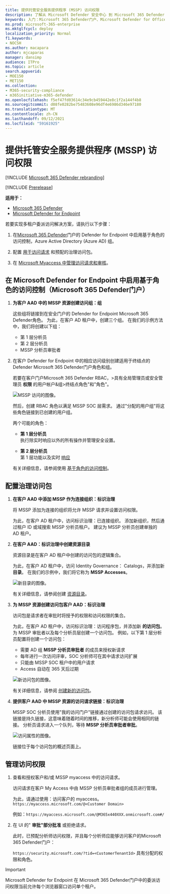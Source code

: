 ```yaml
---
title: 提供托管安全服务提供程序 (MSSP) 访问权限
description: 了解从 Microsoft Defender 安全中心 到 Microsoft 365 Defender 门户的更改
keywords: 入门：Microsoft 365 Defender门户、Microsoft Defender for Office 365、Microsoft Defender for Endpoint、MDO、MDE、单窗格的门户、聚合门户、安全门户、Defender 安全门户
ms.prod: microsoft-365-enterprise
ms.mktglfcycl: deploy
localization_priority: Normal
f1.keywords:
- NOCSH
ms.author: macapara
author: mjcaparas
manager: dansimp
audience: ITPro
ms.topic: article
search.appverid:
- MOE150
- MET150
ms.collection:
- M365-security-compliance
- m365initiative-m365-defender
ms.openlocfilehash: f5ef47fd03614c34e9cb459442e8c1f2a144f4b8
ms.sourcegitcommit: d08fe0282be75483608e96df4e6986d346e97180
ms.translationtype: MT
ms.contentlocale: zh-CN
ms.lasthandoff: 09/12/2021
ms.locfileid: "59161925"
---
```

# <a name="provide-managed-security-service-provider-mssp-access"></a>提供托管安全服务提供程序 (MSSP) 访问权限 

[!INCLUDE [Microsoft 365 Defender rebranding](../includes/microsoft-defender.md)]

[!INCLUDE [Prerelease](../includes/prerelease.md)]

**适用于：**

- [Microsoft 365 Defender](microsoft-365-defender.md)
- [Microsoft Defender for Endpoint](https://go.microsoft.com/fwlink/p/?linkid=2154037)

若要实现多租户委派访问解决方案，请执行以下步骤：

1. 在[Microsoft 365 Defender](/windows/security/threat-protection/microsoft-defender-atp/rbac)门户的 Defender for Endpoint 中启用基于角色的访问控制，Azure Active Directory (Azure AD) 组。

2. 配置 [用于访问请求](/azure/active-directory/governance/identity-governance-overview) 和预配的治理访问包。

3. 在 [Microsoft Myaccess 中管理访问请求和审核](/azure/active-directory/governance/entitlement-management-request-approve)。

## <a name="enable-role-based-access-controls-in-microsoft-defender-for-endpoint-in-microsoft-365-defender-portal"></a>在 Microsoft Defender for Endpoint 中启用基于角色的访问控制（Microsoft 365 Defender门户）

1. **为客户 AAD 中的 MSSP 资源创建访问组：组**

    这些组将链接到在安全门户的 Defender for Endpoint Microsoft 365 Defender角色。 为此，在客户 AD 租户中，创建三个组。 在我们的示例方法中，我们将创建以下组：

    - 第 1 层分析员
    - 第 2 层分析员
    - MSSP 分析员审批者  

2. 在客户 Defender for Endpoint 中的相应访问级别创建适用于终结点的 Defender Microsoft 365 Defender门户角色和组。

    若要在客户门户Microsoft 365 Defender RBAC，>具有全局管理员或安全管理员 **权限** 的用户帐户&组>终结点角色"和"角色"。

    ![MSSP 访问的图像。](../../media/mssp-access.png)

    然后，创建 RBAC 角色以满足 MSSP SOC 层需求。 通过"分配的用户组"将这些角色链接到已创建的用户组。

    两个可能的角色：

    - **第 1 层分析员** <br>
      执行除实时响应以外的所有操作并管理安全设置。

    - **第 2 层分析员** <br>
      第 1 层功能以及实时 [响应](/windows/security/threat-protection/microsoft-defender-atp/live-response)

    有关详细信息，请参阅使用 [基于角色的访问控制](/windows/security/threat-protection/microsoft-defender-atp/rbac)。

## <a name="configure-governance-access-packages"></a>配置治理访问包

1. **在客户 AAD 中添加 MSSP 作为连接组织：标识治理**

    将 MSSP 添加为连接的组织将允许 MSSP 请求并设置访问权限。 

    为此，在客户 AD 租户中，访问标识治理：已连接组织。 添加新组织，然后通过租户 ID 或域搜索 MSSP 分析员租户。 建议为 MSSP 分析员创建单独的 AD 租户。

2. **在客户 AAD：标识治理中创建资源目录**

    资源目录是在客户 AD 租户中创建的访问包的逻辑集合。

    为此，在客户 AD 租户中，访问 Identity Governance： Catalogs，并添加新 **目录**。 在我们的示例中，我们将它称为 **MSSP Accesses**。

    ![新目录的图像。](../../media/goverance-catalog.png)

    有关详细信息，请参阅创建 [资源目录](/azure/active-directory/governance/entitlement-management-catalog-create)。

3. **为 MSSP 资源创建访问包客户 AAD：标识治理**

    访问包是请求者在审批时将授予的权限和访问权限的集合。 

    为此，在客户 AD 租户中，访问标识治理：访问程序包，并添加新 **的访问包**。 为 MSSP 审批者以及每个分析员层创建一个访问包。 例如，以下第 1 层分析员配置将创建一个访问包：

    - 需要 AD 组 **MSSP 分析员审批者** 的成员来授权新请求
    - 每年进行一次访问评审，SOC 分析师可在其中请求访问扩展
    - 只能由 MSSP SOC 租户中的用户请求
    - Access 自动在 365 天后过期

    ![新访问包的图像。](../../media/new-access-package.png)

    有关详细信息，请参阅 [创建新的访问包](/azure/active-directory/governance/entitlement-management-access-package-create)。

4. **提供客户 AAD 中 MSSP 资源的访问请求链接：标识治理**

    MSSP SOC 分析员使用"我的访问门户"链接通过创建的访问包请求访问。 该链接是持久链接，这意味着随着时间的推移，新分析师可能会使用相同的链接。 分析员请求进入一个队列，等待 **MSSP 分析员审批者审批**。

    ![访问属性的图像。](../../media/access-properties.png)

    链接位于每个访问包的概述页面上。

## <a name="manage-access"></a>管理访问权限

1. 查看和授权客户和/或 MSSP myaccess 中的访问请求。

    访问请求在客户 My Access 中由 MSSP 分析员审批者组的成员进行管理。

    为此，请通过使用：访问客户的 myaccess。 `https://myaccess.microsoft.com/@<Customer Domain>`

    例如：`https://myaccess.microsoft.com/@M365x440XXX.onmicrosoft.com#/`

2. 在 UI 的" **审批"部分批准** 或拒绝请求。

     此时，已预配分析师访问权限，并且每个分析师应能够访问客户的Microsoft 365 Defender门户：

    `https://security.microsoft.com/?tid=<CustomerTenantId>` 具有分配的权限和角色。

> [!IMPORTANT]
> Microsoft Defender for Endpoint 在 Microsoft 365 Defender门户中的委派访问权限当前允许每个浏览器窗口访问单个租户。
